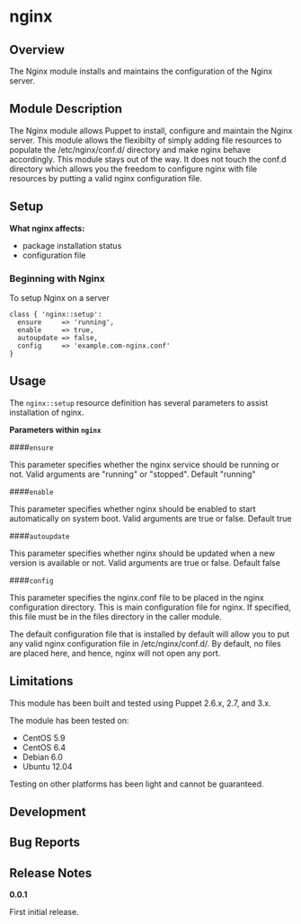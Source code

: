 nginx
====


Overview
--------

The Nginx module installs and maintains the configuration of the Nginx server.


Module Description
-------------------

The Nginx module allows Puppet to install, configure and maintain the Nginx server.
This module allows the flexibilty of simply adding file resources to populate the /etc/nginx/conf.d/ directory and make nginx behave accordingly. This module stays out of the way. It does not touch the conf.d directory which allows you the freedom to configure nginx with file resources by putting a valid nginx configuration file.


Setup
-----

**What nginx affects:**

* package installation status
* configuration file 
	
### Beginning with Nginx

To setup Nginx on a server

    class { 'nginx::setup':
      ensure     => 'running',
      enable     => true,
      autoupdate => false,
      config     => 'example.com-nginx.conf'
    }

Usage
------

The `nginx::setup` resource definition has several parameters to assist installation of nginx.

**Parameters within `nginx`**

####`ensure`

This parameter specifies whether the nginx service should be running or not.
Valid arguments are "running" or "stopped". Default "running"

####`enable`

This parameter specifies whether nginx should be enabled to start automatically on system boot.
Valid arguments are true or false. Default true

####`autoupdate`

This parameter specifies whether nginx should be updated when a new version is available or not.
Valid arguments are true or false. Default false

####`config`

This parameter specifies the nginx.conf file to be placed in the nginx configuration directory. This is main configuration file for nginx.
If specified, this file must be in the files directory in the caller module.

The default configuration file that is installed by default will allow you to put any valid nginx configuration file in /etc/nginx/conf.d/. By default, no files are placed here, and hence, nginx will not open any port.


Limitations
------------

This module has been built and tested using Puppet 2.6.x, 2.7, and 3.x.

The module has been tested on:

* CentOS 5.9
* CentOS 6.4
* Debian 6.0 
* Ubuntu 12.04

Testing on other platforms has been light and cannot be guaranteed. 

Development
------------

Bug Reports
-----------

Release Notes
--------------

**0.0.1**

First initial release.
